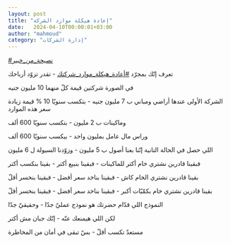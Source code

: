 ```yaml
---
layout: post
title: "إعادة هيكلة موارد الشركة"
date:   2024-04-10T00:00:01+03:00
author: "mahmoud"
category: "إدارة الشركات"
---
```



[<u>\#نصيحة\_من\_خبير</u>](https://www.facebook.com/hashtag/%D9%86%D8%B5%D9%8A%D8%AD%D8%A9_%D9%85%D9%86_%D8%AE%D8%A8%D9%8A%D8%B1?__eep__=6&__cft__%5b0%5d=AZVWh6WsuajwPUMerAhGdI4gfER-HGSueGjswULlnk_7oYV0aB3PWl795eSlGeh3p5rfkRvFBmgmtEnt3gnINGaMpLVaq4mna6kueaR40pDPm1WKse7br7Rwm1u__3Naw75vvOWERImlIyl3NJ0DNgVAHKxjtXzjwUFHcyO-EWRhzhBFP7T4LVI_NRjtUnqcubs&__tn__=*NK-R)




تعرف إنّك بمجرّد
[<u>\#أعادة\_هيكلة\_موارد\_شركتك</u>](https://www.facebook.com/hashtag/%D8%A3%D8%B9%D8%A7%D8%AF%D8%A9_%D9%87%D9%8A%D9%83%D9%84%D8%A9_%D9%85%D9%88%D8%A7%D8%B1%D8%AF_%D8%B4%D8%B1%D9%83%D8%AA%D9%83?__eep__=6&__cft__%5b0%5d=AZVWh6WsuajwPUMerAhGdI4gfER-HGSueGjswULlnk_7oYV0aB3PWl795eSlGeh3p5rfkRvFBmgmtEnt3gnINGaMpLVaq4mna6kueaR40pDPm1WKse7br7Rwm1u__3Naw75vvOWERImlIyl3NJ0DNgVAHKxjtXzjwUFHcyO-EWRhzhBFP7T4LVI_NRjtUnqcubs&__tn__=*NK-R) -
تقدر تزوّد أرباحك




في الصورة شركتين قيمة كلّ منهما 10 مليون جنيه

الشركة الأولى عندها أراضي ومباني ب 7 مليون جنيه - بتكسب
سنويّا 10 % قيمة زيادة سعر هذه الموارد

وماكينات ب 2 مليون - بتكسب سنويّا 600 ألف

وراس مال عامل بمليون واحد - بيكسب سنويّا 600 ألف




اللي حصل في الحالة التانية إنّنا بعنا أصول ب 5 مليون -
وزوّدنا السيولة ل 6 مليون

فبقينا قادرين نشتري خام أكتر للماكينات - فبقينا بنبيع
أكتر - بقينا بنكسب أكتر

بقينا قادرين نشتري الخام كاش - فبقينا بناخد سعر أفضل -
فبقينا بنخسر أقلّ

بقينا قادرين نشتري خام بكمّيّات أكبر - فبقينا بناخد سعر
أفضل - فبقينا بنخسر أقلّ




النموذج اللي قدّام حضرتك هو نموذج عمليّ جدّا - وحقيقيّ
جدّا

لكن اللي هيمنعك عنّه - إنّك جبان مش أكتر

مستعدّ تكسب أقلّ - بسّ تبقى في أمان من المخاطرة
